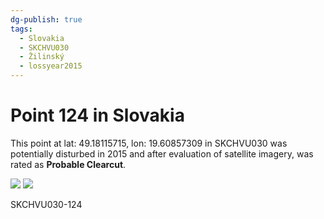 ```yaml
---
dg-publish: true
tags:
  - Slovakia
  - SKCHVU030
  - Žilinský
  - lossyear2015
---
```


# Point 124 in Slovakia

This point at lat: 49.18115715, lon: 19.60857309 in SKCHVU030 was potentially disturbed in 2015 and after evaluation of satellite imagery, was rated as **Probable Clearcut**.

<div class='juxtapose' data-showcredits='false'>
<img src='https://baserow-backend-production20240528124524339000000001.s3.amazonaws.com/user_files/fzCLUqftTSv2SaLuQiEeC9aMjxw5odP2_628a32639b27c42175cbca9e48aed98ef021ad97c5572a8956b2632e70e7f9d8.png' data-label='October 2012' />
<img src='https://baserow-backend-production20240528124524339000000001.s3.amazonaws.com/user_files/dOczL7yijMPokDPj5bPASflVjN4YkX4c_ce7e09f16721c4386399e42678f502db333314643a921ca5c0f86fa01c239d55.png' data-label='May 2020' />
</div>

SKCHVU030-124